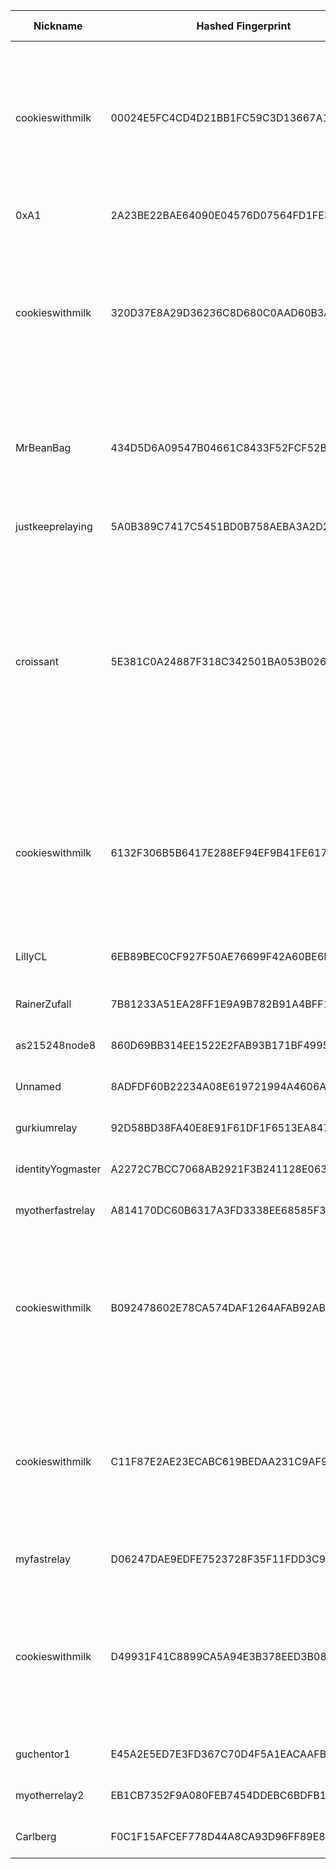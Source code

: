 | Nickname |  Hashed Fingerprint	| Or Addresses | Contact | Running | Flags | Last Seen | First Seen | Last Restarted | Advertised Bandwidth | Platform | Version | Version Status | Recommended Version | Verified hostnames | Exit policy |
|---|---|---|---|---|---|---|---|---|---|---|---|---|---|---|---|
|cookieswithmilk | 00024E5FC4CD4D21BB1FC59C3D13667A10C46247 | ["45.9.168.43:23"] | m1lkyway@proton.me | true | Exit, Running, V2Dir, Valid | 2025-08-07 15:00:00 | 2025-08-07 15:00:00 | 2025-08-07 14:25:01 | 0 | Tor 0.4.8.17 on Linux | 0.4.8.17 | recommended | true | N/A | ["reject 0.0.0.0/8:*","reject 169.254.0.0/16:*","reject 127.0.0.0/8:*","reject 192.168.0.0/16:*","reject 10.0.0.0/8:*","reject 172.16.0.0/12:*","reject 45.9.168.43:*","accept *:20-23","accept *:25","accept *:53","accept *:80","accept *:443","reject *:*"]|
|0xA1 | 2A23BE22BAE64090E04576D07564FD1FE348F919 | ["77.64.172.33:12321","[2a02:2454:86db:8700:da5e:d3ff:fede:71a9]:12321"] | mnv(at)posteo(dot)net | true | Running, V2Dir, Valid | 2025-08-07 15:00:00 | 2025-08-07 14:00:00 | 2025-08-07 12:55:01 | 0 | Tor 0.4.8.17 on Linux | 0.4.8.17 | recommended | true | N/A | ["reject *:*"]|
|cookieswithmilk | 320D37E8A29D36236C8D680C0AAD60B3AF4EAD45 | ["45.9.168.43:80"] | m1lkyway@proton.me | true | Exit, Running, V2Dir, Valid | 2025-08-07 15:00:00 | 2025-08-07 15:00:00 | 2025-08-07 14:23:40 | 0 | Tor 0.4.8.17 on Linux | 0.4.8.17 | recommended | true | N/A | ["reject 0.0.0.0/8:*","reject 169.254.0.0/16:*","reject 127.0.0.0/8:*","reject 192.168.0.0/16:*","reject 10.0.0.0/8:*","reject 172.16.0.0/12:*","reject 45.9.168.43:*","accept *:20-23","accept *:25","accept *:53","accept *:80","accept *:443","reject *:*"]|
|MrBeanBag | 434D5D6A09547B04661C8433F52FCF52B6FF0783 | ["45.95.169.102:9001"] | tor@priysim.com | true | Exit, Running, V2Dir, Valid | 2025-08-07 15:00:00 | 2025-08-07 00:00:00 | 2025-08-06 22:59:48 | 0 | Tor 0.4.8.10 on Linux | 0.4.8.10 | recommended | true | N/A | ["reject 0.0.0.0/8:*","reject 169.254.0.0/16:*","reject 127.0.0.0/8:*","reject 192.168.0.0/16:*","reject 10.0.0.0/8:*","reject 172.16.0.0/12:*","reject 45.95.169.102:*","accept *:80","accept *:443","reject *:*"]|
|justkeeprelaying | 5A0B389C7417C5451BD0B758AEBA3A2D2DE3B231 | ["119.15.76.21:9001"] | ihateai.crafty132@passinbox.com | true | Running, V2Dir, Valid | 2025-08-07 15:00:00 | 2025-08-07 00:00:00 | 2025-08-07 10:12:31 | 0 | Tor 0.4.8.17 on Linux | 0.4.8.17 | recommended | true | ["119-15-76-21.ip4.superloop.au"] | ["reject *:*"]|
|croissant | 5E381C0A24887F318C342501BA053B0262A094B3 | ["164.132.58.8:9001","[2001:41d0:401:3000::1f88]:9001"] | N/A | false | Exit, Running, V2Dir, Valid | 2025-08-07 12:00:00 | 2025-08-07 07:00:00 | 2025-08-07 06:37:43 | 0 | Tor 0.4.8.17 on Linux | 0.4.8.17 | recommended | true | ["vps-c5048050.vps.ovh.net"] | ["reject 0.0.0.0/8:*","reject 169.254.0.0/16:*","reject 127.0.0.0/8:*","reject 192.168.0.0/16:*","reject 10.0.0.0/8:*","reject 172.16.0.0/12:*","reject 164.132.58.8:*","reject *:25","reject *:119","reject *:135-139","reject *:445","reject *:563","reject *:1214","reject *:4661-4666","reject *:6346-6429","reject *:6699","reject *:6881-6999","reject *:51413","accept *:*"]|
|cookieswithmilk | 6132F306B5B6417E288EF94EF9B41FE6176ABB9C | ["45.9.168.43:9050"] | m1lkyway@proton.me | true | Exit, Running, V2Dir, Valid | 2025-08-07 15:00:00 | 2025-08-07 15:00:00 | 2025-08-07 14:23:50 | 0 | Tor 0.4.8.17 on Linux | 0.4.8.17 | recommended | true | N/A | ["reject 0.0.0.0/8:*","reject 169.254.0.0/16:*","reject 127.0.0.0/8:*","reject 192.168.0.0/16:*","reject 10.0.0.0/8:*","reject 172.16.0.0/12:*","reject 45.9.168.43:*","accept *:20-23","accept *:25","accept *:53","accept *:80","accept *:443","reject *:*"]|
|LillyCL | 6EB89BEC0CF927F50AE76699F42A60BE6EFD0C77 | ["186.104.106.93:9001"] | nashepro [at] proton [dot] me | true | Running, V2Dir, Valid | 2025-08-07 15:00:00 | 2025-08-07 03:00:00 | 2025-08-07 09:06:54 | 0 | Tor 0.4.8.17 on FreeBSD | 0.4.8.17 | recommended | true | N/A | ["reject *:*"]|
|RainerZufall | 7B81233A51EA28FF1E9A9B782B91A4BFF10EB070 | ["152.53.187.44:9001","[2a0a:4cc0:c1:1098::1]:9001"] | me@tdr.li | true | Running, V2Dir, Valid | 2025-08-07 15:00:00 | 2025-08-07 11:00:00 | 2025-08-07 10:24:41 | 0 | Tor 0.4.8.17 on Linux | 0.4.8.17 | recommended | true | ["vpn.tdr.li"] | ["reject *:*"]|
|as215248node8 | 860D69BB314EE1522E2FAB93B171BF4995C668EC | ["103.149.168.234:9001"] | Bastiaan Brink <b@stiaanbr.ink> | true | Running, V2Dir, Valid | 2025-08-07 15:00:00 | 2025-08-07 14:00:00 | 2025-08-07 13:08:36 | 0 | Tor 0.4.8.10 on Linux | 0.4.8.10 | recommended | true | ["tor-exit8.as215248.net"] | ["reject *:*"]|
|Unnamed | 8ADFDF60B22234A08E619721994A4606AA1113A8 | ["114.190.20.41:9001"] | N/A | true | Running, V2Dir, Valid | 2025-08-07 15:00:00 | 2025-08-07 15:00:00 | 2025-08-07 11:54:42 | 0 | Tor 0.4.8.17 on Linux | 0.4.8.17 | recommended | true | ["i114-190-20-41.s41.a023.ap.plala.or.jp"] | ["reject *:*"]|
|gurkiumrelay | 92D58BD38FA40E8E91F61DF1F6513EA8474DA108 | ["91.98.71.98:443","[2a01:4f8:1c1a:9fa4::1]:443"] | kgrrelay@proton.me | true | Running, V2Dir, Valid | 2025-08-07 15:00:00 | 2025-08-07 03:00:00 | 2025-08-07 01:59:31 | 0 | Tor 0.4.8.17 on Linux | 0.4.8.17 | recommended | true | ["static.98.71.98.91.clients.your-server.de"] | ["reject *:*"]|
|identityYogmaster | A2272C7BCC7068AB2921F3B241128E063700C7A6 | ["35.222.146.111:9001"] | y18300223@gmail.com | true | Running, V2Dir, Valid | 2025-08-07 15:00:00 | 2025-08-07 10:00:00 | 2025-08-07 11:54:24 | 0 | Tor 0.4.8.17 on Linux | 0.4.8.17 | recommended | true | ["111.146.222.35.bc.googleusercontent.com"] | ["reject *:*"]|
|myotherfastrelay | A814170DC60B6317A3FD3338EE68585F3AEE11C7 | ["188.245.40.200:9001","[2a01:4f8:1c1b:fb83::1]:9001"] | torproject.disjoin051@8shield.net | false | Running, Valid | 2025-08-07 12:00:00 | 2025-08-07 01:00:00 | 2025-08-07 03:58:15 | 0 | Tor 0.4.8.17 on Linux | 0.4.8.17 | recommended | true | ["static.200.40.245.188.clients.your-server.de"] | ["reject *:*"]|
|cookieswithmilk | B092478602E78CA574DAF1264AFAB92AB6B54D27 | ["45.9.168.43:8443"] | m1lkyway@proton.me | true | Exit, Running, V2Dir, Valid | 2025-08-07 15:00:00 | 2025-08-07 15:00:00 | 2025-08-07 14:23:48 | 0 | Tor 0.4.8.17 on Linux | 0.4.8.17 | recommended | true | N/A | ["reject 0.0.0.0/8:*","reject 169.254.0.0/16:*","reject 127.0.0.0/8:*","reject 192.168.0.0/16:*","reject 10.0.0.0/8:*","reject 172.16.0.0/12:*","reject 45.9.168.43:*","accept *:20-23","accept *:25","accept *:53","accept *:80","accept *:443","reject *:*"]|
|cookieswithmilk | C11F87E2AE23ECABC619BEDAA231C9AF94CE527A | ["45.9.168.43:443"] | m1lkyway@proton.me | true | Exit, Running, V2Dir, Valid | 2025-08-07 15:00:00 | 2025-08-07 15:00:00 | 2025-08-07 14:23:42 | 0 | Tor 0.4.8.17 on Linux | 0.4.8.17 | recommended | true | N/A | ["reject 0.0.0.0/8:*","reject 169.254.0.0/16:*","reject 127.0.0.0/8:*","reject 192.168.0.0/16:*","reject 10.0.0.0/8:*","reject 172.16.0.0/12:*","reject 45.9.168.43:*","accept *:20-23","accept *:25","accept *:53","accept *:80","accept *:443","reject *:*"]|
|myfastrelay | D06247DAE9EDFE7523728F35F11FDD3C94FE511F | ["91.99.110.107:9001","[2a01:4f8:1c1a:f4e6::2]:9001"] | torproject.disjoin051@8shield.net | false | Running, Valid | 2025-08-07 12:00:00 | 2025-08-07 01:00:00 | 2025-08-07 00:17:20 | 0 | Tor 0.4.8.17 on Linux | 0.4.8.17 | recommended | true | ["static.107.110.99.91.clients.your-server.de"] | ["reject *:*"]|
|cookieswithmilk | D49931F41C8899CA5A94E3B378EED3B08C2C275A | ["45.9.168.43:9001"] | m1lkyway@proton.me | true | Exit, Running, V2Dir, Valid | 2025-08-07 15:00:00 | 2025-08-07 15:00:00 | 2025-08-07 14:23:44 | 0 | Tor 0.4.8.17 on Linux | 0.4.8.17 | recommended | true | N/A | ["reject 0.0.0.0/8:*","reject 169.254.0.0/16:*","reject 127.0.0.0/8:*","reject 192.168.0.0/16:*","reject 10.0.0.0/8:*","reject 172.16.0.0/12:*","reject 45.9.168.43:*","accept *:20-23","accept *:25","accept *:53","accept *:80","accept *:443","reject *:*"]|
|guchentor1 | E45A2E5ED7E3FD367C70D4F5A1EACAAFBB360D49 | ["152.53.105.200:443"] | email: tor(at)guchen(dot)de | true | Running, V2Dir, Valid | 2025-08-07 15:00:00 | 2025-08-07 12:00:00 | 2025-08-07 11:33:55 | 0 | Tor 0.4.8.17 on Linux | 0.4.8.17 | recommended | true | ["v2202508292335370174.hotsrv.de"] | ["reject *:*"]|
|myotherrelay2 | EB1CB7352F9A080FEB7454DDEBC6BDFB19CA32F7 | ["37.27.129.20:9001","[2a01:4f9:3071:110a::2]:9001"] | torproject.disjoin051@8shield.net | true | Running, V2Dir, Valid | 2025-08-07 15:00:00 | 2025-08-07 03:00:00 | 2025-08-07 02:38:22 | 0 | Tor 0.4.8.17 on Linux | 0.4.8.17 | recommended | true | ["static.20.129.27.37.clients.your-server.de"] | ["reject *:*"]|
|Carlberg | F0C1F15AFCEF778D44A8CA93D96FF89E8E72A3F1 | ["5.61.90.140:9001"] | Carl <carl.rela AT pm> | true | Running, V2Dir, Valid | 2025-08-07 15:00:00 | 2025-08-07 13:00:00 | 2025-08-07 12:19:40 | 0 | Tor 0.4.8.17 on Linux | 0.4.8.17 | recommended | true | N/A | ["reject *:*"]|
